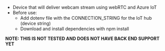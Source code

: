 + Device that will deliver webcam stream using webRTC and Azure IoT
+ Before use:
  + Add dotenv file with the CONNECTION_STRING for the IoT hub (device string)
  + Download and install dependencies with npm install
  
**NOTE: THIS IS NOT TESTED AND DOES NOT HAVE BACK END SUPPORT YET** 
